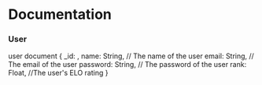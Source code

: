 # Documentation

### User 
user document
{
	_id: <ObjectId1>,
	name: String,  // The name of the user
    email: String, // The email of the user
	password: String,  // The password of the user
    rank: Float, //The user's ELO rating
}